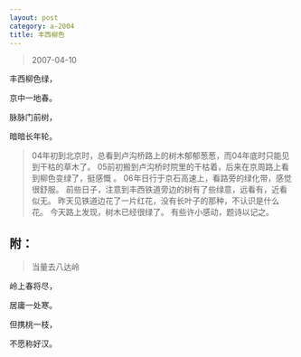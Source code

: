 ```yaml
---
layout: post
category: a-2004
title: 丰西柳色
---
```


> 2007-04-10

丰西柳色绿，

京中一地春。

脉脉门前树，

暗暗长年轮。

> 04年初到北京时，总看到卢沟桥路上的树木郁郁葱葱，而04年底时只能见到干枯的草木了。
> 05前初搬到卢沟桥时院里的干枯着，后来在京周路上看到柳色变绿了，挺感慨 。
> 06年日行于京石高速上，看路旁的绿化带，感觉很舒服。
> 前些日子，注意到丰西铁道旁边的树有了些绿意，远看有，近看似无。
> 昨天见铁道边花了一片红花，没有长叶子的那种，不认识是什么花。
> 今天路上发现，树木已经很绿了。
> 有些许小感动，题诗以记之。

## 附： ##

> 当量去八达岭

岭上春将尽，

居庸一处寒。

但携桃一枝，

不愿称好汉。